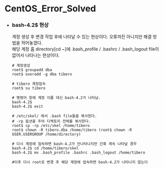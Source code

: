 # CentOS_Error_Solved

- ### bash-4.2$ 현상
   계정 생성 후 변경 작업 후에 나타날 수 있는 현상이다. 오류까진 아니지만 해결 방법을 적어놓겠다.   
   해당 계정 홈 directory[cd ~]에 .bash_profile / .bashrc / .bash_logout file이 없어서 나타나는 현상이다.   
   
   ```
   # 계정생성
   root$ groupadd dba
   root$ useradd -g dba tibero
   
   # tibero 계정접속
   root$ su tibero
   
   # 명령어 창에 계정 이름 대신 bash-4.2가 나타남.
   bash-4.2$
   bash-4.2$ exit
   
   # /etc/skel/ 에서 .bash file들을 복사한다.
   # -rp 옵션을 주어 디렉토리 전체를 복사한다.
   root$ cp -rp /etc/skel /home/tibero
   root$ chown -R tibero.dba /home/tibero (root$ chown -R USER.USERGROUP /home/directory)
   
   # 다시 계정에 접속하면 bash-4.2가 안나타나지만 간혹 계속 나타날 경우
   bash-4.2$ cd /home/tibero/skel
   bash-4.2$ mv .bash_profile .bashrc .bash_logout /home/tibero
   
   #이후 다시 root로 변경 후 해당 계정에 접속하면 bash-4.2가 나타나지 않는다
   ```
